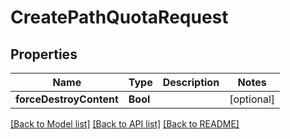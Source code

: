 # CreatePathQuotaRequest

## Properties

Name | Type | Description | Notes
------------ | ------------- | ------------- | -------------
**forceDestroyContent** | **Bool** |  | [optional] 

[[Back to Model list]](../README.md#documentation-for-models) [[Back to API list]](../README.md#documentation-for-api-endpoints) [[Back to README]](../README.md)


